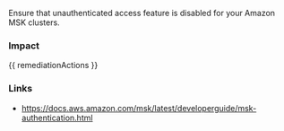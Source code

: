 
Ensure that unauthenticated access feature is disabled for your Amazon MSK clusters.

### Impact
<!-- Add Impact here -->

<!-- DO NOT CHANGE -->
{{ remediationActions }}

### Links
- https://docs.aws.amazon.com/msk/latest/developerguide/msk-authentication.html


